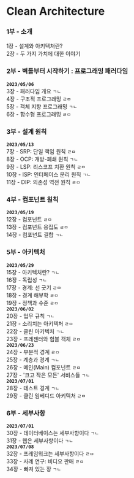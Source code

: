# Clean Architecture


### 1부 - 소개
1장 - 설계와 아키텍처란?  
2장 - 두 가지 가치에 대한 이야기  

### 2부 - 벽돌부터 시작하기 : 프로그래밍 패러다임
**`2023/05/06`**  
3장 - 패러다임 개요 `ㄱㄴ`  
4장 - 구조적 프로그래밍 `ㄹㅁ`  
5장 - 객체 지향 프로그래밍 `ㄱㄴ`  
6장 - 함수형 프로그래밍 `ㄹㅁ`  

### 3부 - 설계 원칙
**`2023/05/13`**  
7장 - SRP: 단일 책임 원칙 `ㄹㅁ`  
8장 - OCP: 개방-폐쇄 원칙 `ㄱㄴ`  
9장 - LSP: 리스코프 치환 원칙 `ㄹㅁ`  
10장 - ISP: 인터페이스 분리 원칙 `ㄱㄴ`  
11장 - DIP: 의존성 역전 원칙 `ㄹㅁ`  

### 4부 - 컴포넌트 원칙
**`2023/05/19`**  
12장 - 컴포넌트 `ㄹㅁ`  
13장 - 컴포넌트 응집도 `ㄹㅁ`  
14장 - 컴포넌트 결합 `ㄱㄴ`  

### 5부 - 아키텍처
**`2023/05/29`**  
15장 - 아키텍처란? `ㄱㄴ`  
16장 - 독립성 `ㄱㄴ`  
17장 - 경계: 선 긋기 `ㄹㅁ`  
18장 - 경계 해부학 `ㄹㅁ`  
19장 - 정책과 수준 `ㄹㅁ`  
**`2023/06/02`**  
20장 - 업무 규칙 `ㄱㄴ`  
21장 - 소리치는 아키텍처 `ㄹㅁ`  
22장 - 클린 아키텍처 `ㄱㄴ`  
23장 - 프레젠터와 험블 객체 `ㄹㅁ`  
**`2023/06/23`**  
24장 - 부분적 경계 `ㄹㅁ`  
25장 - 계층과 경계 `ㄱㄴ`  
26장 - 메인(Main) 컴포넌트 `ㄹㅁ`  
27장 - '크고 작은 모든' 서비스들 `ㄱㄴ`  
**`2023/07/01`**  
28장 - 테스트 경계 `ㄱㄴ`  
29장 - 클린 임베디드 아키텍처 `ㄹㅁ`  

### 6부 - 세부사항
**`2023/07/01`**  
30장 - 데이터베이스는 세부사항이다 `ㄱㄴ`  
31장 - 웹은 세부사항이다 `ㄱㄴ`  
**`2023/07/08`**  
32장 - 프레임워크는 세부사항이다 `ㄹㅁ`  
33장 - 사례 연구: 비디오 판매 `ㄹㅁ`  
34장 - 빠져 있는 장 `ㄱㄴ`  
